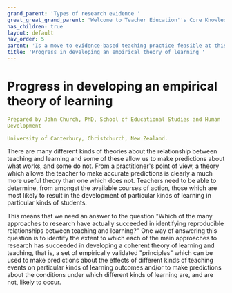 ```yaml
---
grand_parent: 'Types of research evidence '
great_great_grand_parent: 'Welcome to Teacher Education''s Core Knowledge and Skills.'
has_children: true
layout: default
nav_order: 5
parent: 'Is a move to evidence-based teaching practice feasible at this time? '
title: 'Progress in developing an empirical theory of learning '
---
```

# Progress in developing an empirical theory of learning


```yaml
Prepared by John Church, PhD, School of Educational Studies and Human
Development

University of Canterbury, Christchurch, New Zealand.
```


There are many different kinds of theories about the relationship
between teaching and learning and some of these allow us to make
predictions about what works, and some do not. From a practitioner's
point of view, a theory which allows the teacher to make accurate
predictions is clearly a much more useful theory than one which does
not. Teachers need to be able to determine, from amongst the available
courses of action, those which are most likely to result in the
development of particular kinds of learning in particular kinds of
students.

This means that we need an answer to the question "Which of the many
approaches to research have actually succeeded in identifying
reproducible relationships between teaching and learning?" One way of
answering this question is to identify the extent to which each of the
main approaches to research has succeeded in developing a coherent
theory of learning and teaching, that is, a set of empirically validated
"principles" which can be used to make predictions about the effects of
different kinds of teaching events on particular kinds of learning
outcomes and/or to make predictions about the conditions under which
different kinds of learning are, and are not, likely to occur.
